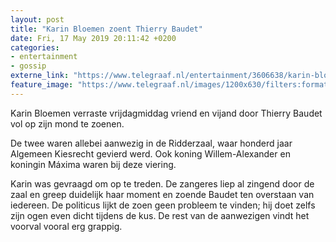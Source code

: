 ```yaml
---
layout: post
title: "Karin Bloemen zoent Thierry Baudet"
date: Fri, 17 May 2019 20:11:42 +0200
categories: 
- entertainment 
- gossip 
externe_link: "https://www.telegraaf.nl/entertainment/3606638/karin-bloemen-zoent-thierry-baudet"
feature_image: "https://www.telegraaf.nl/images/1200x630/filters:format(jpeg):quality(80)/cdn-kiosk-api.telegraaf.nl/62c15ab2-78cf-11e9-a042-0218eaf05005.jpg"
---
```


<p class="intro">Karin Bloemen verraste vrijdagmiddag vriend en vijand door Thierry Baudet vol op zijn mond te zoenen.</p> <p>De twee waren allebei aanwezig in de Ridderzaal, waar honderd jaar Algemeen Kiesrecht gevierd werd. Ook koning Willem-Alexander en koningin Máxima waren bij deze viering.</p><p>Karin was gevraagd om op te treden. De zangeres liep al zingend door de zaal en greep duidelijk haar moment en zoende Baudet ten overstaan van iedereen. De politicus lijkt de zoen geen probleem te vinden; hij doet zelfs zijn ogen even dicht tijdens de kus. De rest van de aanwezigen vindt het voorval vooral erg grappig.</p>
